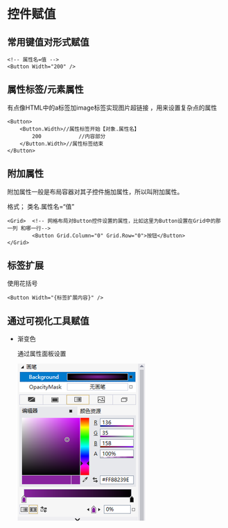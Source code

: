 # 控件赋值

## 常用键值对形式赋值

```xaml
<!-- 属性名=值 --> 
<Button Width="200" />
```

## 属性标签/元素属性

有点像HTML中的a标签加image标签实现图片超链接 ，用来设置复杂点的属性

```xaml
<Button>
    <Button.Width>//属性标签开始【对象.属性名】
        200            //内容部分
    </Button.Width>//属性标签结束
</Button>
```

## 附加属性

附加属性一般是布局容器对其子控件施加属性，所以叫附加属性。

格式； 类名.属性名=“值”

```xaml
<Grid>  <!-- 网格布局对Button控件设置的属性，比如这里为Button设置在Grid中的那一列 和哪一行-->
        <Button Grid.Column="0" Grid.Row="0">按钮</Button>
</Grid>
```

## 标签扩展

使用花括号

```xaml
<Button Width="{标签扩展内容}" />
```

## 通过可视化工具赋值

- 渐变色

  通过属性面板设置

  ![1571807285573](assignment-images/1571807285573.png)